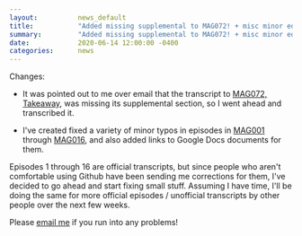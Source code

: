 ```yaml
---
layout:          news_default
title:           "Added missing supplemental to MAG072! + misc minor edits"
summary:         "Added missing supplemental to MAG072! + misc minor edits"
date:            2020-06-14 12:00:00 -0400
categories:      news
---
```


Changes: 

* It was pointed out to me over email that the transcript to [MAG072, Takeaway]({{site.baseurl}}/episode/072.html), was missing its supplemental section, so I went ahead and transcribed it.

* I've created fixed a variety of minor typos in episodes in [MAG001]({{site.baseurl}}/episode/001.html) through [MAG016]({{site.baseurl}}/episode/016.html), and also added links to Google Docs documents for them.

Episodes 1 through 16 are official transcripts, but since people who aren't comfortable using Github have been sending me corrections for them, I've decided to go ahead and start fixing small stuff. Assuming I have time, I'll be doing the same for more official episodes / unofficial transcripts by other people over the next few weeks.

Please <a href="mailto:snarp@snarp.work">email me</a> if you run into any problems!